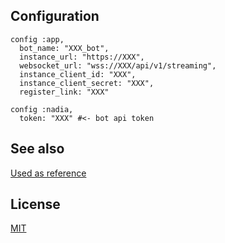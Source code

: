 ## Configuration
```
config :app,
  bot_name: "XXX_bot",
  instance_url: "https://XXX",
  websocket_url: "wss://XXX/api/v1/streaming",
  instance_client_id: "XXX",
  instance_client_secret: "XXX",
  register_link: "XXX"

config :nadia,
  token: "XXX" #<- bot api token
```

## See also
[Used as reference](https://github.com/lubien/elixir-telegram-bot-boilerplate)

## License

[MIT](LICENSE.md)
